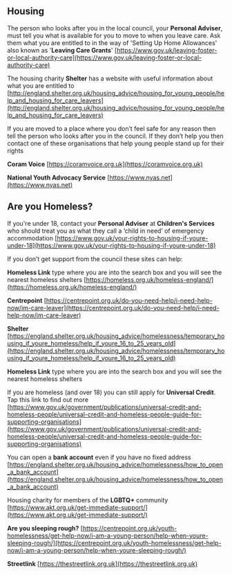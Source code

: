 
## Housing

The person who looks after you in the local council, your **Personal Adviser**, must tell you what is available for you to move to when you leave care. Ask them what you are entitled to in the way of  'Setting Up Home Allowances' also known as '**Leaving Care Grants**'
[https://www.gov.uk/leaving-foster-or-local-authority-care](https://www.gov.uk/leaving-foster-or-local-authority-care)

The housing charity **Shelter** has a website with useful information about what you are entitled to
[http://england.shelter.org.uk/housing_advice/housing_for_young_people/help_and_housing_for_care_leavers](http://england.shelter.org.uk/housing_advice/housing_for_young_people/help_and_housing_for_care_leavers)

If you are moved to a place where you don’t feel safe for any reason then tell the person who looks after you in the council. If they don’t help you then contact one of these organisations that help young people stand up for their rights

**Coram Voice** [https://coramvoice.org.uk](https://coramvoice.org.uk)

**National Youth Advocacy Service** [https://www.nyas.net](https://www.nyas.net)


## Are you Homeless?

If you're under 18, contact your **Personal Adviser** at **Children's Services** who should treat you as what they call a ‘child in need’ of emergency accommodation
[https://www.gov.uk/your-rights-to-housing-if-youre-under-18](https://www.gov.uk/your-rights-to-housing-if-youre-under-18)



If you don’t get support from the council these sites can help:


**Homeless Link** type where you are into the search box and you will see the nearest homeless shelters [https://homeless.org.uk/homeless-england/](https://homeless.org.uk/homeless-england/)




**Centrepoint**  [https://centrepoint.org.uk/do-you-need-help/i-need-help-now/im-care-leaver](https://centrepoint.org.uk/do-you-need-help/i-need-help-now/im-care-leaver)


**Shelter**  [https://england.shelter.org.uk/housing_advice/homelessness/temporary_housing_if_youre_homeless/help_if_youre_16_to_25_years_old](https://england.shelter.org.uk/housing_advice/homelessness/temporary_housing_if_youre_homeless/help_if_youre_16_to_25_years_old)


**Homeless Link** type where you are into the search box and you will see the nearest homeless shelters



If you are homeless (and over 18) you can still apply for **Universal Credit**. Tap this link to find out more [https://www.gov.uk/government/publications/universal-credit-and-homeless-people/universal-credit-and-homeless-people-guide-for-supporting-organisations](https://www.gov.uk/government/publications/universal-credit-and-homeless-people/universal-credit-and-homeless-people-guide-for-supporting-organisations)


You can open a **bank account** even if you have no fixed address 
[https://england.shelter.org.uk/housing_advice/homelessness/how_to_open_a_bank_account](https://england.shelter.org.uk/housing_advice/homelessness/how_to_open_a_bank_account)


Housing charity for members of the **LGBTQ+** community [https://www.akt.org.uk/get-immediate-support/](https://www.akt.org.uk/get-immediate-support/)


**Are you sleeping rough?** 
[https://centrepoint.org.uk/youth-homelessness/get-help-now/i-am-a-young-person/help-when-youre-sleeping-rough/](https://centrepoint.org.uk/youth-homelessness/get-help-now/i-am-a-young-person/help-when-youre-sleeping-rough/)



**Streetlink** [https://thestreetlink.org.uk](https://thestreetlink.org.uk)
